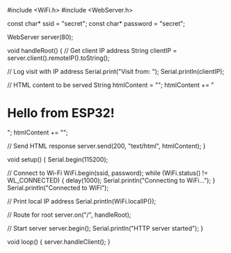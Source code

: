 #include <WiFi.h>
#include <WebServer.h>

const char* ssid = "secret";
const char* password = "secret";

WebServer server(80);

void handleRoot() {
  // Get client IP address
  String clientIP = server.client().remoteIP().toString();

  // Log visit with IP address
  Serial.print("Visit from: ");
  Serial.println(clientIP);

  // HTML content to be served
  String htmlContent = "<!DOCTYPE html><html><head><title>ESP32 Web Server</title></head><body>";
  htmlContent += "<h1>Hello from ESP32!</h1>";
  htmlContent += "</body></html>";

  // Send HTML response
  server.send(200, "text/html", htmlContent);
}

void setup() {
  Serial.begin(115200);
  
  // Connect to Wi-Fi
  WiFi.begin(ssid, password);
  while (WiFi.status() != WL_CONNECTED) {
    delay(1000);
    Serial.println("Connecting to WiFi...");
  }
  Serial.println("Connected to WiFi");
  
  // Print local IP address
  Serial.println(WiFi.localIP());

  // Route for root
  server.on("/", handleRoot);

  // Start server
  server.begin();
  Serial.println("HTTP server started");
}

void loop() {
  server.handleClient();
}
